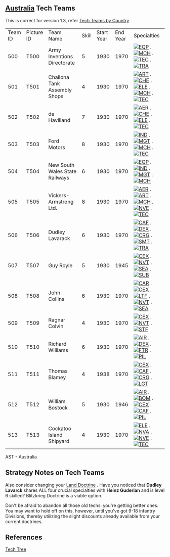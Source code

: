 ##  [Australia](/wiki/Australia "Australia") Tech Teams 

This is correct for version 1.3, refer [Tech Teams by
Country](/wiki/Tech_Teams_by_Country "Tech Teams by Country")

|         |            |                                |       |            |          |                                                                                                                                                                                                                                                                                                                                                                                                                                                    |
|---------|------------|--------------------------------|-------|------------|----------|----------------------------------------------------------------------------------------------------------------------------------------------------------------------------------------------------------------------------------------------------------------------------------------------------------------------------------------------------------------------------------------------------------------------------------------------------|
| Team ID | Picture ID | Team Name                      | Skill | Start Year | End Year | Specialties                                                                                                                                                                                                                                                                                                                                                                                                                                        |
| 500     | T500       | Army Inventions Directorate    | 5     | 1930       | 1970     | [![EQP](/images/2/20/General_equipment.png)](/wiki/File:General_equipment.png "EQP") . [![MCH](/images/a/a1/Mechanics.png)](/wiki/File:Mechanics.png "MCH") . [![TEC](/images/9/9d/Technical_efficiency.png)](/wiki/File:Technical_efficiency.png "TEC") . [![TRA](/images/b/b1/Training.png)](/wiki/File:Training.png "TRA")                                                                                                                      |
| 501     | T501       | Challona Tank Assembly Shops   | 4     | 1930       | 1970     | [![ART](/images/d/d8/Artillery.png)](/wiki/File:Artillery.png "ART") . [![CHE](/images/1/19/Chemistry.png)](/wiki/File:Chemistry.png "CHE") . [![ELE](/images/d/dd/Electronics.png)](/wiki/File:Electronics.png "ELE") . [![MCH](/images/a/a1/Mechanics.png)](/wiki/File:Mechanics.png "MCH") . [![TEC](/images/9/9d/Technical_efficiency.png)](/wiki/File:Technical_efficiency.png "TEC")                                                         |
| 502     | T502       | de Havilland                   | 7     | 1930       | 1970     | [![AER](/images/a/a1/Aeronautics.png)](/wiki/File:Aeronautics.png "AER") . [![CHE](/images/1/19/Chemistry.png)](/wiki/File:Chemistry.png "CHE") . [![ELE](/images/d/dd/Electronics.png)](/wiki/File:Electronics.png "ELE") . [![TEC](/images/9/9d/Technical_efficiency.png)](/wiki/File:Technical_efficiency.png "TEC")                                                                                                                            |
| 503     | T503       | Ford Motors                    | 8     | 1930       | 1970     | [![IND](/images/7/79/Industrial_engineering.png)](/wiki/File:Industrial_engineering.png "IND") . [![MGT](/images/c/c7/Management.png)](/wiki/File:Management.png "MGT") . [![MCH](/images/a/a1/Mechanics.png)](/wiki/File:Mechanics.png "MCH") . [![TEC](/images/9/9d/Technical_efficiency.png)](/wiki/File:Technical_efficiency.png "TEC")                                                                                                        |
| 504     | T504       | New South Wales State Railways | 6     | 1930       | 1970     | [![EQP](/images/2/20/General_equipment.png)](/wiki/File:General_equipment.png "EQP") . [![IND](/images/7/79/Industrial_engineering.png)](/wiki/File:Industrial_engineering.png "IND") . [![MGT](/images/c/c7/Management.png)](/wiki/File:Management.png "MGT") . [![MCH](/images/a/a1/Mechanics.png)](/wiki/File:Mechanics.png "MCH")                                                                                                              |
| 505     | T505       | Vickers-Armstrong Ltd.         | 8     | 1930       | 1970     | [![AER](/images/a/a1/Aeronautics.png)](/wiki/File:Aeronautics.png "AER") . [![ART](/images/d/d8/Artillery.png)](/wiki/File:Artillery.png "ART") . [![MCH](/images/a/a1/Mechanics.png)](/wiki/File:Mechanics.png "MCH") . [![NVE](/images/0/09/Naval_engineering.png)](/wiki/File:Naval_engineering.png "NVE") . [![TEC](/images/9/9d/Technical_efficiency.png)](/wiki/File:Technical_efficiency.png "TEC")                                         |
| 506     | T506       | Dudley Lavarack                | 6     | 1930       | 1970     | [![CAF](/images/f/f8/Combined_arms_focus.png)](/wiki/File:Combined_arms_focus.png "CAF") . [![DEX](/images/0/0d/Decentralized_execution.png)](/wiki/File:Decentralized_execution.png "DEX") . [![CRG](/images/3/38/Individual_courage.png)](/wiki/File:Individual_courage.png "CRG") . [![SMT](/images/2/2f/Small_unit_tactics.png)](/wiki/File:Small_unit_tactics.png "SMT") . [![TRA](/images/b/b1/Training.png)](/wiki/File:Training.png "TRA") |
| 507     | T507       | Guy Royle                      | 5     | 1930       | 1945     | [![CEX](/images/b/bc/Centralized_execution.png)](/wiki/File:Centralized_execution.png "CEX") . [![NVT](/images/1/10/Naval_training.png)](/wiki/File:Naval_training.png "NVT") . [![SEA](/images/2/22/Seamanship.png)](/wiki/File:Seamanship.png "SEA") . [![SUB](/images/6/61/Submarine_tactics.png)](/wiki/File:Submarine_tactics.png "SUB")                                                                                                      |
| 508     | T508       | John Collins                   | 6     | 1930       | 1970     | [![CAR](/images/e/e9/Carrier_tactics.png)](/wiki/File:Carrier_tactics.png "CAR") . [![CEX](/images/b/bc/Centralized_execution.png)](/wiki/File:Centralized_execution.png "CEX") . [![LTF](/images/e/e7/Large_taskforce_tactics.png)](/wiki/File:Large_taskforce_tactics.png "LTF") . [![NVT](/images/1/10/Naval_training.png)](/wiki/File:Naval_training.png "NVT") . [![SEA](/images/2/22/Seamanship.png)](/wiki/File:Seamanship.png "SEA")       |
| 509     | T509       | Ragnar Colvin                  | 4     | 1930       | 1970     | [![CEX](/images/b/bc/Centralized_execution.png)](/wiki/File:Centralized_execution.png "CEX") . [![NVT](/images/1/10/Naval_training.png)](/wiki/File:Naval_training.png "NVT") . [![STF](/images/4/48/Small_taskforce_tactics.png)](/wiki/File:Small_taskforce_tactics.png "STF")                                                                                                                                                                   |
| 510     | T510       | Richard Williams               | 6     | 1930       | 1970     | [![AIR](/images/8/87/Aircraft_testing.png)](/wiki/File:Aircraft_testing.png "AIR") . [![DEX](/images/0/0d/Decentralized_execution.png)](/wiki/File:Decentralized_execution.png "DEX") . [![FTR](/images/8/8a/Fighter_tactics.png)](/wiki/File:Fighter_tactics.png "FTR") . [![PIL](/images/6/6b/Piloting.png)](/wiki/File:Piloting.png "PIL")                                                                                                      |
| 511     | T511       | Thomas Blamey                  | 4     | 1938       | 1970     | [![CEX](/images/b/bc/Centralized_execution.png)](/wiki/File:Centralized_execution.png "CEX") . [![CAF](/images/f/f8/Combined_arms_focus.png)](/wiki/File:Combined_arms_focus.png "CAF") . [![CRG](/images/3/38/Individual_courage.png)](/wiki/File:Individual_courage.png "CRG") . [![LGT](/images/1/1d/Large_unit_tactics.png)](/wiki/File:Large_unit_tactics.png "LGT")                                                                          |
| 512     | T512       | William Bostock                | 5     | 1930       | 1946     | [![AIR](/images/8/87/Aircraft_testing.png)](/wiki/File:Aircraft_testing.png "AIR") . [![BOM](/images/2/26/Bomber_tactics.png)](/wiki/File:Bomber_tactics.png "BOM") . [![CEX](/images/b/bc/Centralized_execution.png)](/wiki/File:Centralized_execution.png "CEX") . [![CAF](/images/f/f8/Combined_arms_focus.png)](/wiki/File:Combined_arms_focus.png "CAF") . [![PIL](/images/6/6b/Piloting.png)](/wiki/File:Piloting.png "PIL")                 |
| 513     | T513       | Cockatoo Island Shipyard       | 4     | 1930       | 1970     | [![ELE](/images/d/dd/Electronics.png)](/wiki/File:Electronics.png "ELE") . [![NVA](/images/e/ea/Naval_artillery.png)](/wiki/File:Naval_artillery.png "NVA") . [![NVE](/images/0/09/Naval_engineering.png)](/wiki/File:Naval_engineering.png "NVE") . [![TEC](/images/9/9d/Technical_efficiency.png)](/wiki/File:Technical_efficiency.png "TEC")                                                                                                    |

AST - Australia

##  Strategy Notes on Tech Teams 

Also consider changing your [Land
Doctrine](/wiki/Land_Doctrine "Land Doctrine") . Have you noticed that
**Dudley Lavarck** shares ALL four crucial specialties with **Heinz
Guderian** and is level 6 skilled? Blitzkrieg Doctrine is a viable
option.

Don't be afraid to abandon all those old techs: you're getting better
ones. You may want to hold off on this, however, until you've got 9-18
infantry Divisions, thereby utilizing the slight discounts already
available from your current doctrines.

##  References 

[Tech Tree](/wiki/Tech_Tree "Tech Tree")
